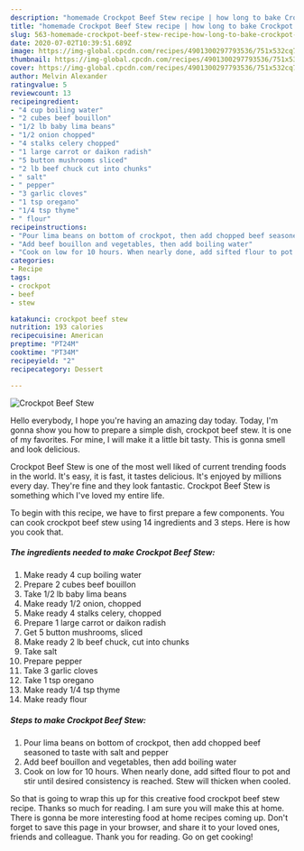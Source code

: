 ```yaml
---
description: "homemade Crockpot Beef Stew recipe | how long to bake Crockpot Beef Stew"
title: "homemade Crockpot Beef Stew recipe | how long to bake Crockpot Beef Stew"
slug: 563-homemade-crockpot-beef-stew-recipe-how-long-to-bake-crockpot-beef-stew
date: 2020-07-02T10:39:51.689Z
image: https://img-global.cpcdn.com/recipes/4901300297793536/751x532cq70/crockpot-beef-stew-recipe-main-photo.jpg
thumbnail: https://img-global.cpcdn.com/recipes/4901300297793536/751x532cq70/crockpot-beef-stew-recipe-main-photo.jpg
cover: https://img-global.cpcdn.com/recipes/4901300297793536/751x532cq70/crockpot-beef-stew-recipe-main-photo.jpg
author: Melvin Alexander
ratingvalue: 5
reviewcount: 13
recipeingredient:
- "4 cup boiling water"
- "2 cubes beef bouillon"
- "1/2 lb baby lima beans"
- "1/2 onion chopped"
- "4 stalks celery chopped"
- "1 large carrot or daikon radish"
- "5 button mushrooms sliced"
- "2 lb beef chuck cut into chunks"
- " salt"
- " pepper"
- "3 garlic cloves"
- "1 tsp oregano"
- "1/4 tsp thyme"
- " flour"
recipeinstructions:
- "Pour lima beans on bottom of crockpot, then add chopped beef seasoned to taste with salt and pepper"
- "Add beef bouillon and vegetables, then add boiling water"
- "Cook on low for 10 hours. When nearly done, add sifted flour to pot and stir until desired consistency is reached. Stew will thicken when cooled."
categories:
- Recipe
tags:
- crockpot
- beef
- stew

katakunci: crockpot beef stew 
nutrition: 193 calories
recipecuisine: American
preptime: "PT24M"
cooktime: "PT34M"
recipeyield: "2"
recipecategory: Dessert

---
```



![Crockpot Beef Stew](https://img-global.cpcdn.com/recipes/4901300297793536/751x532cq70/crockpot-beef-stew-recipe-main-photo.jpg)

Hello everybody, I hope you're having an amazing day today. Today, I'm gonna show you how to prepare a simple dish, crockpot beef stew. It is one of my favorites. For mine, I will make it a little bit tasty. This is gonna smell and look delicious.



Crockpot Beef Stew is one of the most well liked of current trending foods in the world. It's easy, it is fast, it tastes delicious. It's enjoyed by millions every day. They're fine and they look fantastic. Crockpot Beef Stew is something which I've loved my entire life.


To begin with this recipe, we have to first prepare a few components. You can cook crockpot beef stew using 14 ingredients and 3 steps. Here is how you cook that.

<!--inarticleads1-->

##### The ingredients needed to make Crockpot Beef Stew:

1. Make ready 4 cup boiling water
1. Prepare 2 cubes beef bouillon
1. Take 1/2 lb baby lima beans
1. Make ready 1/2 onion, chopped
1. Make ready 4 stalks celery, chopped
1. Prepare 1 large carrot or daikon radish
1. Get 5 button mushrooms, sliced
1. Make ready 2 lb beef chuck, cut into chunks
1. Take  salt
1. Prepare  pepper
1. Take 3 garlic cloves
1. Take 1 tsp oregano
1. Make ready 1/4 tsp thyme
1. Make ready  flour




<!--inarticleads2-->

##### Steps to make Crockpot Beef Stew:

1. Pour lima beans on bottom of crockpot, then add chopped beef seasoned to taste with salt and pepper
1. Add beef bouillon and vegetables, then add boiling water
1. Cook on low for 10 hours. When nearly done, add sifted flour to pot and stir until desired consistency is reached. Stew will thicken when cooled.




So that is going to wrap this up for this creative food crockpot beef stew recipe. Thanks so much for reading. I am sure you will make this at home. There is gonna be more interesting food at home recipes coming up. Don't forget to save this page in your browser, and share it to your loved ones, friends and colleague. Thank you for reading. Go on get cooking!
